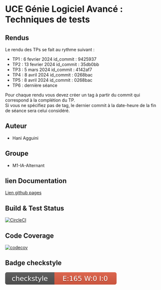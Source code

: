 # UCE Génie Logiciel Avancé : Techniques de tests
## Rendus

Le rendu des TPs se fait au rythme suivant :

- TP1 : 6 fevrier 2024 id_commit : 9425937
- TP2 : 13 fevrier 2024 id_commit : 35db0bb
- TP3 : 5 mars 2024 id_commit : 4142af7
- TP4 : 8 avril 2024 id_commit : 0268bac
- TP5 : 8 avril 2024 id_commit : 0268bac
- TP6 : dernière séance

Pour chaque rendu vous devez créer un tag à partir du commit qui correspond à la complétion du TP.  
Si vous ne spécifiez pas de tag, le dernier commit à la date-heure de la fin de séance sera celui considéré.
## Auteur
- Hani Agguini

## Groupe
- M1-IA-Alternant
## lien Documentation

[Lien github pages](https://hani-agn.github.io/ceri-m1-techniques-de-test/target/docs/apidocs)

## Build & Test Status

[![CircleCI](https://dl.circleci.com/status-badge/img/circleci/XBp1AFwr8eHdArhSEtcyDN/78kMs82YpTqBZWETHzqejS/tree/master.svg?style=svg)](https://app.circleci.com/pipelines/circleci/XBp1AFwr8eHdArhSEtcyDN/78kMs82YpTqBZWETHzqejS?branch=master)
## Code Coverage

[![codecov](https://codecov.io/gh/Hani-agn/ceri-m1-techniques-de-test/graph/badge.svg?token=2AH6NOTZK2)](https://codecov.io/gh/Hani-agn/ceri-m1-techniques-de-test)

## Badge checkstyle
![Checkstyle](target/site/badges/checkstyle-result.svg)

